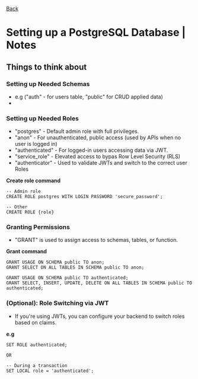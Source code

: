 [Back](../index.md)

# Setting up a PostgreSQL Database | Notes

## Things to think about
### **Setting up Needed Schemas**
  - e.g ("auth" - for users table, "public" for CRUD applied data)
  - 
### **Setting up Needed Roles**
  - "postgres" - Default admin role with full privileges.
  - "anon" - For unauthenticated, public access (used by APIs when no user is logged in)
  - "authenticated" - For logged-in users accessing data via JWT.
  - "service_role" - Elevated access to bypas Row Level Security (RLS)
  - "authenticator" - Used to validate JWTs and switch to the correct user Roles

  **Create role command**
  ```
  -- Admin role
  CREATE ROLE postgres WITH LOGIN PASSWORD 'secure_password';

  -- Other 
  CREATE ROLE {role}
  ```
  
### **Granting Permissions**
  - "GRANT" is used to assign access to schemas, tables, or function.

  **Grant command**
  ```
  GRANT USAGE ON SCHEMA public TO anon;
  GRANT SELECT ON ALL TABLES IN SCHEMA public TO anon;

  GRANT USAGE ON SCHEMA public TO authenticated;
  GRANT SELECT, INSERT, UPDATE, DELETE ON ALL TABLES IN SCHEMA public TO authenticated;
  ```
### **(Optional): Role Switching via JWT**
  - If you're using JWTs, you can configure your backend to switch roles based on claims.
  
  **e.g**
  ```
  SET ROLE authenticated;
  
  OR 
  
  -- During a transaction
  SET LOCAL role = 'authenticated'; 
  ```
  
